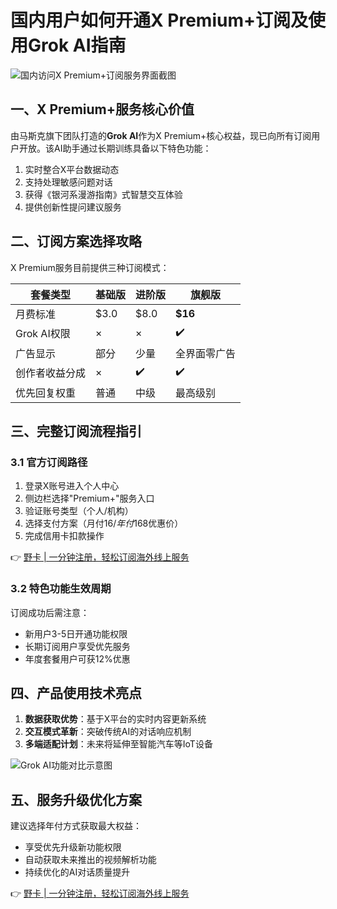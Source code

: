 # 国内用户如何开通X Premium+订阅及使用Grok AI指南

![国内访问X Premium+订阅服务界面截图](https://bbtdd.com/wp-content/uploads/img/151356602.webp)

## 一、X Premium+服务核心价值
由马斯克旗下团队打造的**Grok AI**作为X Premium+核心权益，现已向所有订阅用户开放。该AI助手通过长期训练具备以下特色功能：
1. 实时整合X平台数据动态
2. 支持处理敏感问题对话
3. 获得《银河系漫游指南》式智慧交互体验
4. 提供创新性提问建议服务

## 二、订阅方案选择攻略
X Premium服务目前提供三种订阅模式：

| 套餐类型      | 基础版      | 进阶版      | 旗舰版       |
|---------------|-------------|-------------|--------------|
| 月费标准      | $3.0        | $8.0        | **$16**      |
| Grok AI权限   | ×           | ×           | ✔️           |
| 广告显示      | 部分        | 少量        | 全界面零广告 |
| 创作者收益分成| ×           | ✔️          | ✔️           |
| 优先回复权重  | 普通        | 中级        | 最高级别     |

## 三、完整订阅流程指引
### 3.1 官方订阅路径
1. 登录X账号进入个人中心
2. 侧边栏选择"Premium+"服务入口
3. 验证账号类型（个人/机构）
4. 选择支付方案（月付$16/年付$168优惠价）
5. 完成信用卡扣款操作

👉 [野卡 | 一分钟注册，轻松订阅海外线上服务](https://bbtdd.com/yeka)

### 3.2 特色功能生效周期
订阅成功后需注意：
- 新用户3-5日开通功能权限
- 长期订阅用户享受优先服务
- 年度套餐用户可获12%优惠

## 四、产品使用技术亮点
1. **数据获取优势**：基于X平台的实时内容更新系统
2. **交互模式革新**：突破传统AI的对话响应机制
3. **多端适配计划**：未来将延伸至智能汽车等IoT设备

![Grok AI功能对比示意图](https://bbtdd.com/wp-content/uploads/img/548512062223605.webp)

## 五、服务升级优化方案
建议选择年付方式获取最大权益：
- 享受优先升级新功能权限
- 自动获取未来推出的视频解析功能
- 持续优化的AI对话质量提升

👉 [野卡 | 一分钟注册，轻松订阅海外线上服务](https://bbtdd.com/yeka)